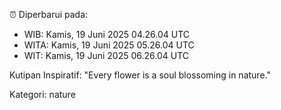 ⏰ Diperbarui pada:
- WIB: Kamis, 19 Juni 2025 04.26.04 UTC
- WITA: Kamis, 19 Juni 2025 05.26.04 UTC
- WIT: Kamis, 19 Juni 2025 06.26.04 UTC

Kutipan Inspiratif:
"Every flower is a soul blossoming in nature."


Kategori: nature

